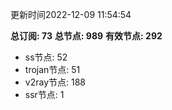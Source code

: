 更新时间2022-12-09 11:54:54

**总订阅: 73**
**总节点: 989**
**有效节点: 292**
- ss节点: 52
- trojan节点: 51
- v2ray节点: 188
- ssr节点: 1
